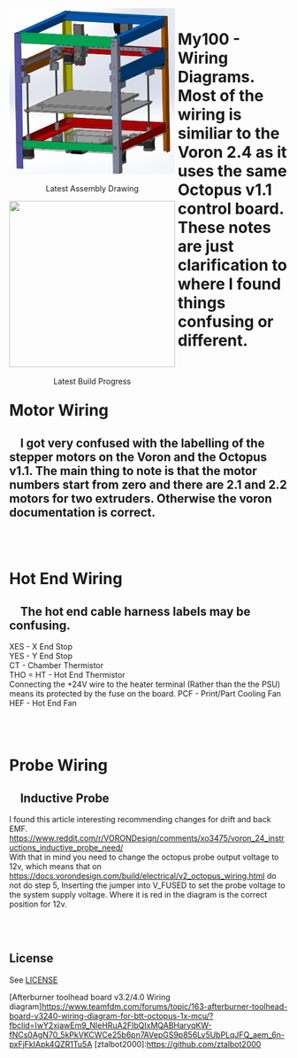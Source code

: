 <div class="image123">
   <div style="float:left;margin-right:5px;">
      <img src="Screenshots/My100Assembly.png" width="300" height="300" />
      <p style="text-align:center;">Latest Assembly Drawing</p>
   </div>
   <div style="float:left;margin-right:5px;">
      <img src="docs/images/build/LatestBuildOfTheFrame.png" width="300" height="300" />
      <p style="text-align:center;">Latest Build Progress</p>
   </div>
</div>


# My100 - Wiring Diagrams. Most of the wiring is similiar to the Voron 2.4 as it uses the same Octopus v1.1 control board. These notes are just clarification to where I found things confusing or different.

<BR><BR>
# Motor Wiring
## &nbsp;&nbsp;&nbsp; I got very confused with the labelling of the stepper motors on the Voron and the Octopus v1.1. The main thing to note is that the motor numbers start from zero and there are 2.1 and 2.2 motors for two extruders. Otherwise the voron documentation is correct.

<BR><BR>
# Hot End Wiring
## &nbsp;&nbsp;&nbsp; The hot end cable harness labels may be confusing.
XES - X End Stop<BR>
YES - Y End Stop<BR>
CT  - Chamber Thermistor<BR>
THO = HT - Hot End Thermistor<BR>
Connecting the +24V wire to the heater terminal (Rather than the the PSU) means its protected by the fuse on the board.
PCF - Print/Part Cooling Fan
HEF - Hot End Fan

<BR><BR>
# Probe Wiring
## &nbsp;&nbsp;&nbsp; Inductive Probe
I found this article interesting recommending changes for drift and back EMF.<BR>
https://www.reddit.com/r/VORONDesign/comments/xo3475/voron_24_instructions_inductive_probe_need/<BR>
With that in mind you need to change the octopus probe output voltage to 12v, which means that on
https://docs.vorondesign.com/build/electrical/v2_octopus_wiring.html do not do step 5, Inserting the jumper into V_FUSED to set the probe voltage to the system supply voltage. Where it is red in the diagram is the correct position for 12v.



<BR><BR>
## License
See [LICENSE](LICENSE)



<!---
Link References (Not Local)
-->

[Hot End Wiring Guide]:https://docs.ldomotors.com/en/voron/voron2/wiring_guide_rev_c
[Afterburner toolhead board v3.2/4.0 Wiring diagram]https://www.teamfdm.com/forums/topic/163-afterburner-toolhead-board-v3240-wiring-diagram-for-btt-octopus-1x-mcu/?fbclid=IwY2xjawEm9_NleHRuA2FlbQIxMQABHaryqKW-fNCs0AgN70_5kPkVKCWCe25b6pn7AVepGS9p856Lv5UbPLqJFQ_aem_6n-pxFjFkIApk4QZR1Tu5A
[ztalbot2000]:https://github.com/ztalbot2000
